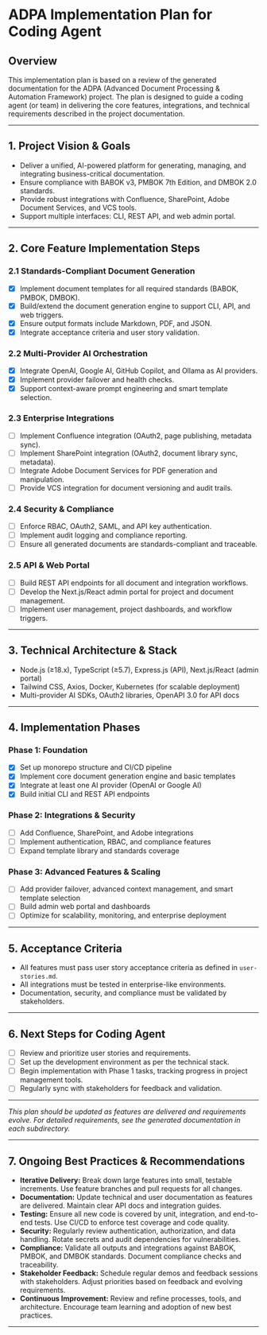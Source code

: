 # ADPA Implementation Plan for Coding Agent

## Overview
This implementation plan is based on a review of the generated documentation for the ADPA (Advanced Document Processing & Automation Framework) project. The plan is designed to guide a coding agent (or team) in delivering the core features, integrations, and technical requirements described in the project documentation.

---

## 1. Project Vision & Goals
- Deliver a unified, AI-powered platform for generating, managing, and integrating business-critical documentation.
- Ensure compliance with BABOK v3, PMBOK 7th Edition, and DMBOK 2.0 standards.
- Provide robust integrations with Confluence, SharePoint, Adobe Document Services, and VCS tools.
- Support multiple interfaces: CLI, REST API, and web admin portal.

---

## 2. Core Feature Implementation Steps

### 2.1 Standards-Compliant Document Generation
- [x] Implement document templates for all required standards (BABOK, PMBOK, DMBOK).
- [x] Build/extend the document generation engine to support CLI, API, and web triggers.
- [x] Ensure output formats include Markdown, PDF, and JSON.
- [x] Integrate acceptance criteria and user story validation.

### 2.2 Multi-Provider AI Orchestration
- [x] Integrate OpenAI, Google AI, GitHub Copilot, and Ollama as AI providers.
- [x] Implement provider failover and health checks.
- [x] Support context-aware prompt engineering and smart template selection.

### 2.3 Enterprise Integrations
- [ ] Implement Confluence integration (OAuth2, page publishing, metadata sync).
- [ ] Implement SharePoint integration (OAuth2, document library sync, metadata).
- [ ] Integrate Adobe Document Services for PDF generation and manipulation.
- [ ] Provide VCS integration for document versioning and audit trails.

### 2.4 Security & Compliance
- [ ] Enforce RBAC, OAuth2, SAML, and API key authentication.
- [ ] Implement audit logging and compliance reporting.
- [ ] Ensure all generated documents are standards-compliant and traceable.

### 2.5 API & Web Portal
- [ ] Build REST API endpoints for all document and integration workflows.
- [ ] Develop the Next.js/React admin portal for project and document management.
- [ ] Implement user management, project dashboards, and workflow triggers.

---

## 3. Technical Architecture & Stack
- Node.js (≥18.x), TypeScript (≥5.7), Express.js (API), Next.js/React (admin portal)
- Tailwind CSS, Axios, Docker, Kubernetes (for scalable deployment)
- Multi-provider AI SDKs, OAuth2 libraries, OpenAPI 3.0 for API docs

---

## 4. Implementation Phases

### Phase 1: Foundation
- [x] Set up monorepo structure and CI/CD pipeline
- [x] Implement core document generation engine and basic templates
- [x] Integrate at least one AI provider (OpenAI or Google AI)
- [x] Build initial CLI and REST API endpoints

### Phase 2: Integrations & Security
- [ ] Add Confluence, SharePoint, and Adobe integrations
- [ ] Implement authentication, RBAC, and compliance features
- [ ] Expand template library and standards coverage

### Phase 3: Advanced Features & Scaling
- [ ] Add provider failover, advanced context management, and smart template selection
- [ ] Build admin web portal and dashboards
- [ ] Optimize for scalability, monitoring, and enterprise deployment

---

## 5. Acceptance Criteria
- All features must pass user story acceptance criteria as defined in `user-stories.md`.
- All integrations must be tested in enterprise-like environments.
- Documentation, security, and compliance must be validated by stakeholders.

---

## 6. Next Steps for Coding Agent
- [ ] Review and prioritize user stories and requirements.
- [ ] Set up the development environment as per the technical stack.
- [ ] Begin implementation with Phase 1 tasks, tracking progress in project management tools.
- [ ] Regularly sync with stakeholders for feedback and validation.

---

*This plan should be updated as features are delivered and requirements evolve. For detailed requirements, see the generated documentation in each subdirectory.*

---

## 7. Ongoing Best Practices & Recommendations

- **Iterative Delivery:** Break down large features into small, testable increments. Use feature branches and pull requests for all changes.
- **Documentation:** Update technical and user documentation as features are delivered. Maintain clear API docs and integration guides.
- **Testing:** Ensure all new code is covered by unit, integration, and end-to-end tests. Use CI/CD to enforce test coverage and code quality.
- **Security:** Regularly review authentication, authorization, and data handling. Rotate secrets and audit dependencies for vulnerabilities.
- **Compliance:** Validate all outputs and integrations against BABOK, PMBOK, and DMBOK standards. Document compliance checks and traceability.
- **Stakeholder Feedback:** Schedule regular demos and feedback sessions with stakeholders. Adjust priorities based on feedback and evolving requirements.
- **Continuous Improvement:** Review and refine processes, tools, and architecture. Encourage team learning and adoption of new best practices.

---
